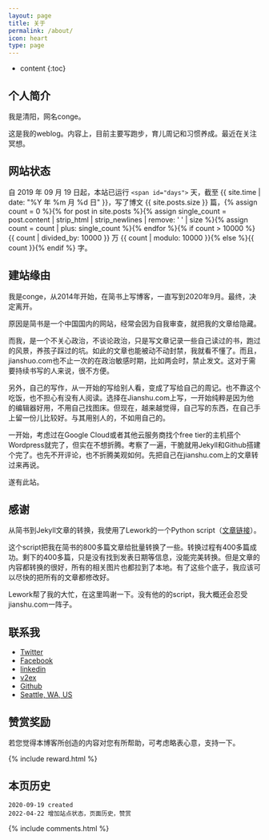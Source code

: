 ```yaml
---
layout: page
title: 关于
permalink: /about/
icon: heart
type: page
---
```

* content
  {:toc}

## 个人简介

我是清阳，网名conge。

这是我的weblog。内容上，目前主要写跑步，育儿周记和习惯养成。最近在关注冥想。

## 网站状态

自 2019 年 09 月 19 日起，本站已运行 `<span id="days">` 天，截至 {{ site.time | date: "%Y 年 %m 月 %d 日" }}，写了博文 {{ site.posts.size }} 篇，{% assign count = 0 %}{% for post in site.posts %}{% assign single_count = post.content | strip_html | strip_newlines | remove: ' ' | size %}{% assign count = count | plus: single_count %}{% endfor %}{% if count > 10000 %}{{ count | divided_by: 10000 }} 万 {{ count | modulo: 10000 }}{% else %}{{ count }}{% endif %} 字。

## 建站缘由

我是conge，从2014年开始，在简书上写博客，一直写到2020年9月。最终，决定离开。

原因是简书是一个中国国内的网站，经常会因为自我审查，就把我的文章给隐藏。

而我，是一个不关心政治，不谈论政治，只是写文章记录一些自己读过的书，跑过的风景，养孩子踩过的坑。如此的文章也能被动不动封禁，我就看不懂了。而且，jianshuo.com也不止一次的在政治敏感时期，比如两会时，禁止发文。这对于需要持续书写的人来说，很不方便。

另外，自己的写作，从一开始的写给别人看，变成了写给自己的周记。也不靠这个吃饭，也不担心有没有人阅读。选择在Jianshu.com上写，一开始纯粹是因为他的编辑器好用，不用自己找图床。但现在，越来越觉得，自己写的东西，在自己手上留一份儿比较好。与其用别人的，不如用自己的。

一开始，考虑过在Google Cloud或者其他云服务商找个free tier的主机搭个Wordpress就完了，但实在不想折腾。考察了一遍，干脆就用Jekyll和Github搭建个完了。也先不开评论，也不折腾美观如何。先把自己在jianshu.com上的文章转过来再说。

遂有此站。

## 感谢

从简书到Jekyll文章的转换，我使用了Lework的一个Python script（[文章链接](https://lework.github.io/2019/06/15/jianshu-to-jekyll/)）。

这个script把我在简书的800多篇文章给批量转换了一些。转换过程有400多篇成功。剩下的400多篇，只是没有找到发表日期等信息，没能完美转换。但是文章的内容都转换的很好，所有的相关图片也都拉到了本地。有了这些个底子，我应该可以尽快的把所有的文章都修改好。

Lework帮了我的大忙，在这里鸣谢一下。没有他的的script，我大概还会忍受jianshu.com一阵子。

## 联系我

* [Twitter](https://twitter.com/conge)
* [Facebook](https://www.facebook.com/psychattic)
* [linkedin](https://www.linkedin.com/in/qingyang-li/)
* [v2ex](https://www.v2ex.com/member/conge)
* [Github](https://GitHub.com/conge)
* [Seattle, WA, US](http://www.google.com/maps?q=Seattle,%20WA,%20USA)

## 赞赏奖励

若您觉得本博客所创造的内容对您有所帮助，可考虑略表心意，支持一下。

{% include reward.html %}

## 本页历史

```
2020-09-19 created
2022-04-22 增加站点状态，页面历史，赞赏
```

{% include comments.html %}

<script>
var days = 0, daysMax = Math.floor((Date.now() / 1000 - {{ "2019-09-19" | date: "%s" }}) / (60 * 60 * 24));
(function daysCount(){
    if(days > daysMax){
        document.getElementById('days').innerHTML = daysMax;
        return;
    } else {
        document.getElementById('days').innerHTML = days;
        days += 10;
        setTimeout(daysCount, 1);
    }
})();
</script>
